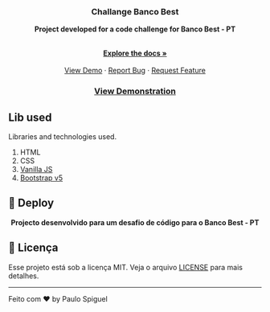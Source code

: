 

<!-- PROJECT LOGO -->
<br />
<p align="center">


  <h3 align="center">Challange Banco Best</h3>
  
  <p align="center">
      <strong>Project developed for a code challenge for Banco Best - PT</strong>
  </p>

  <p align="center">
    <br />
    <a href="https://github.com/PauloSpiguel/ChallangeBankBest"><strong>Explore the docs »</strong></a>
    <br />
    <br />
    <a href="https://github.com/PauloSpiguel/ChallangeBankBest">View Demo</a>
    ·
    <a href="https://github.com/PauloSpiguel/ChallangeBankBest/issues">Report Bug</a>
    ·
    <a href="https://github.com/PauloSpiguel/ChallangeBankBest/issues">Request Feature</a>
  </p>
</p>

<h3 align="center">
    <a href="https://rocketmusics.herokuapp.com/">View Demonstration</a>
<h3 >

## Lib used

Libraries and technologies used.

1. HTML
2. CSS
3. [Vanilla JS](https://developer.mozilla.org/en-US/docs/Web/JavaScript)
4. [Bootstrap v5](https://getbootstrap.com/docs/5.0/getting-started/introduction/)


## :memo: Deploy

<p align="center">
   <strong> Projecto desenvolvido para um desafio de código para o Banco Best - PT</strong>
</p>

## :memo: Licença

Esse projeto está sob a licença MIT. Veja o arquivo [LICENSE](LICENSE.md) para mais detalhes.

---
Feito com ♥ by Paulo Spiguel
